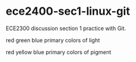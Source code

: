 # ece2400-sec1-linux-git
ECE2300 discussion section 1 practice with Git.

red
green
blue
primary colors of light

red
yellow
blue
primary colors of pigment